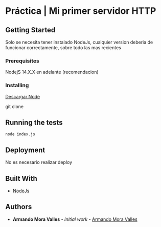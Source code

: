 # Práctica | Mi primer servidor HTTP

## Getting Started

Solo se necesita tener instalado NodeJs, cualquier version deberia de funcionar correctamente, sobre todo las mas recientes

### Prerequisites

NodejS 14.X.X en adelante (recomendacion)

### Installing


[Descargar Node](https://nodejs.org/es)

git clone <urlrepo>


## Running the tests

```
node index.js
```


## Deployment

No es necesario realizar deploy

## Built With

* [NodeJs](https://nodejs.org/es)

## Authors

* **Armando Mora Valles** - *Initial work* - [Armando Mora Valles](https://github.com/ArmandoMoraValles)



